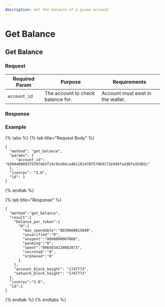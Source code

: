 ```yaml
---
description: Get the balance of a given account.
---
```


# Get Balance

## Get Balance

### Request

| Required Param | Purpose                           | Requirements                      |
| -------------- | --------------------------------- | --------------------------------- |
| `account_id`   | The account to check balance for. | Account must exist in the wallet. |

### Response

### Example

{% tabs %}
{% tab title="Request Body" %}
```
{
  "method": "get_balance",
  "params": {
     "account_id": "b504409093f5707d63f24c9ce64ca461101478757d691f2e949fa2d87a35d02c"
  },
  "jsonrpc": "2.0",
  "id": 1
}
```
{% endtab %}

{% tab title="Response" %}
```
{
  "method":"get_balance",
  "result":{
    "balance_per_token":{
      "0":{
        "max_spendable":"8039600015840",
        "unverified":"0",
        "unspent":"8040000067868",
        "pending":"0",
        "spent":"8065834220882873",
        "secreted":"0",
        "orphaned":"0"
      }
    },
    "account_block_height": "1747773",
    "network_block_height": "1747773"
  },
  "jsonrpc":"2.0",
  "id":1
}
```
{% endtab %}
{% endtabs %}
